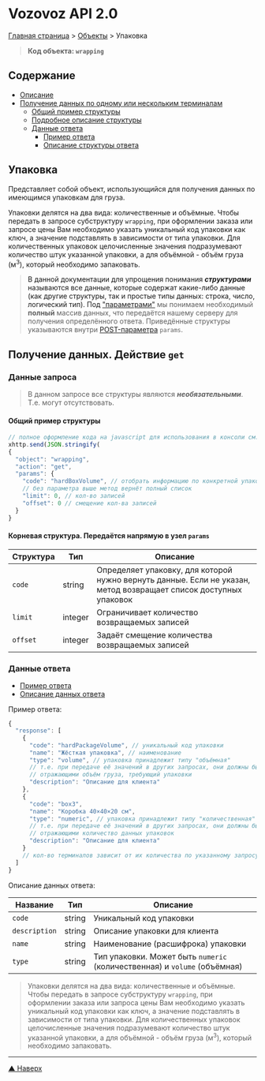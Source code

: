# <a name="up"/>Vozovoz API 2.0

[Главная страница](/README.md) > [Объекты](index.md) > Упаковка


> **Код объекта: `wrapping`**

## Содержание

* [Описание](#description)
* [Получение данных по одному или нескольким терминалам](#get)
    * [Общий пример структуры](#get-example)
    * [Подробное описание структуры](#get-struct)
    * [Данные ответа](#get-response)
        * [Пример ответа](#get-response-example)
        * [Описание структуры ответа](#get-response-description)


## <a name="description"/>Упаковка

Представляет собой объект, использующийся для получения данных по имеющимся упаковкам для груза.

Упаковки делятся на два вида: количественные и объёмные. Чтобы передать в запросе субструктуру `wrapping`, при
оформлении заказа или запросе цены Вам
необходимо указать уникальный код упаковки как ключ, а значение подставлять в зависимости от типа упаковки. Для
количественных упаковок целочисленные значения подразумевают количество штук указанной упаковки, а для объёмной -
объём груза (м<sup>3</sup>), который необходимо запаковать.

> В данной документации для упрощения понимания **_структурами_** называются все данные, которые содержат какие-либо данные
> (как другие структуры, так и простые типы данных: строка, число, логический тип).
> Под ["параметрами"](../params/index.md) мы понимаем необходимый **полный** массив данных, что передаётся нашему серверу
> для получения определённого ответа. Приведённые структуры указываются внутри [POST-параметра](../params/post.md) `params`.


## <a name="get"/>Получение данных. Действие `get`


### <a name="get-get"/>Данные запроса

> В данном запросе все структуры являются **_необязательными_**. Т.е. могут отсутствовать.


#### <a name="get-example"/>Общий пример структуры

```javascript
// полное оформление кода на javascript для использования в консоли см. в разделе "Быстрый старт"
xhttp.send(JSON.stringify(
{
  "object": "wrapping",
  "action": "get",
  "params": {
    "code": "hardBoxVolume", // отобрать информацию по конкретной упаковке
    // без параметра выше метод вернёт полный список
    "limit": 0, // кол-во записей
    "offset": 0 // смещение кол-ва записей
  }
}
```

#### <a name="get-struct"/>Корневая структура. Передаётся напрямую в узел `params`

| Структура     | Тип       | Описание |
| ---------     | ---       | -------- |
| `code`        | string    | Определяет упаковку, для которой нужно вернуть данные. Если не указан, метод возвращает список доступных упаковок |
| `limit`       | integer   | Ограничивает количество возвращаемых записей |
| `offset`      | integer   | Задаёт смещение количества возвращаемых записей |


### <a name="get-response"/>Данные ответа

* [Пример ответа](#get-response-example)
* [Описание данных ответа](#get-response-description)

<a name="get-response-example"/>Пример ответа:

```javascript
{
  "response": [
    {
      "code": "hardPackageVolume", // уникальный код упаковки
      "name": "Жёсткая упаковка", // наименование
      "type": "volume", // упаковка принадлежит типу "объёмная"
      // т.е. при передаче её значений в других запросах, они должны быть дробными положительными числами,
      // отражающими объём груза, требующий упаковки
      "description": "Описание для клиента"
    },
    {
      "code": "box3",
      "name": "Коробка 40×40×20 см",
      "type": "numeric", // упаковка принадлежит типу "количественная"
      // т.е. при передаче её значений в других запросах, они должны быть целыми положительными числами,
      // отражающими количество данных упаковок
      "description": "Описание для клиента"
    }
    // кол-во терминалов зависит от их количества по указанному запросу и узла `limit`
  ]
}
```

<a name="get-response-description"/>Описание данных ответа:

| Название      | Тип       | Описание |
| --------      | ---       | -------- |
| `code`        | string    | Уникальный код упаковки |
| `description` | string    | Описание упаковки для клиента |
| `name`        | string    | Наименование (расшифрока) упаковки |
| `type`        | string    | Тип упаковки. Может быть `numeric` (количественная) и `volume` (объёмная) |

>Упаковки делятся на два вида: количественные и объёмные. Чтобы передать в запросе субструктуру `wrapping`, при
>оформлении заказа или запроса цены Вам
>необходимо указать уникальный код упаковки как ключ, а значение подставлять в зависимости от типа упаковки. Для
>количественных упаковок целочисленные значения подразумевают количество штук указанной упаковки, а для объёмной -
>объём груза (м<sup>3</sup>), который необходимо запаковать.

***
[▲ Наверх](#up)